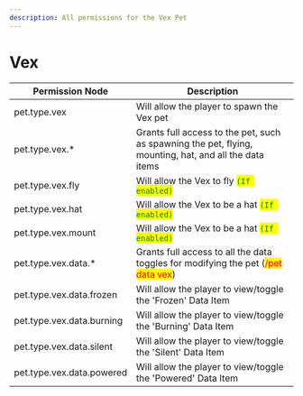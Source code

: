 ```yaml
---
description: All permissions for the Vex Pet
---
```



# Vex
| Permission Node | Description |
| - | - |
| pet.type.vex | Will allow the player to spawn the Vex pet |
| pet.type.vex.* | Grants full access to the pet, such as spawning the pet, flying, mounting, hat, and all the data items |
| pet.type.vex.fly | Will allow the Vex to fly <mark style="color:green;">`(If enabled)`</mark> |
| pet.type.vex.hat | Will allow the Vex to be a hat <mark style="color:green;">`(If enabled)`</mark> |
| pet.type.vex.mount | Will allow the Vex to be a hat <mark style="color:green;">`(If enabled)`</mark> |
| pet.type.vex.data.* | Grants full access to all the data toggles for modifying the pet (<mark style="color:red;">/pet data vex</mark>) |
| pet.type.vex.data.frozen | Will allow the player to view/toggle the 'Frozen' Data Item |
| pet.type.vex.data.burning | Will allow the player to view/toggle the 'Burning' Data Item |
| pet.type.vex.data.silent | Will allow the player to view/toggle the 'Silent' Data Item |
| pet.type.vex.data.powered | Will allow the player to view/toggle the 'Powered' Data Item |


